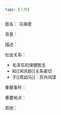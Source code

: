 ```yaml
---
tags: [人物]
---
```


姓名：
马海德

背景：

描述：

社会关系：
- 毛泽东的保健医生
- 和[[宋庆龄]]关系密切
- 子[[周幼马]]：苏共间谍

重要事件：

重要地点：

其他：
